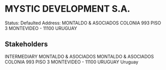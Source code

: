 # MYSTIC DEVELOPMENT S.A.
Status: Defaulted
Address: MONTALDO & ASOCIADOS COLONIA 993  PISO 3 MONTEVIDEO - 11100  URUGUAY

## Stakeholders
INTERMEDIARY
MONTALDO & ASOCIADOS
MONTALDO & ASOCIADOS COLONIA 993  PISO 3 MONTEVIDEO - 11100  URUGUAY
Uruguay



